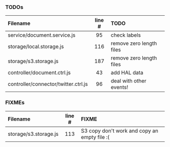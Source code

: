 ### TODOs
| Filename | line # | TODO
|:------|:------:|:------
| service/document.service.js | 95 | check labels
| storage/local.storage.js | 116 | remove zero length files
| storage/s3.storage.js | 187 | remove zero length files
| controller/document.ctrl.js | 43 | add HAL data
| controller/connector/twitter.ctrl.js | 96 | deal with other events!

### FIXMEs
| Filename | line # | FIXME
|:------|:------:|:------
| storage/s3.storage.js | 113 | S3 copy don't work and copy an empty file :(